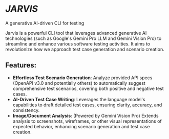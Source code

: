 # *JARVIS*

A generative AI-driven CLI for testing

Jarvis is a powerful CLI tool that leverages advanced generative AI technologies (such as Google's Gemini Pro LLM and Gemini Vision Pro) to streamline and enhance various software testing activities. It aims to revolutionize how we approach test case generation and scenario creation.

## Features:

* **Effortless Test Scenario Generation**: Analyze provided API specs (OpenAPI v3.0 and potentially others) to automatically suggest comprehensive test scenarios, covering both positive and negative test cases.
* **AI-Driven Test Case Writing**: Leverages the language model's capabilities to draft detailed test cases, ensuring clarity, accuracy, and consistency.
* **Image/Document Analysis**: (Powered by Gemini Vision Pro) Extends analysis to screenshots, wireframes, or other visual representations of expected behavior, enhancing scenario generation and test case creation.
